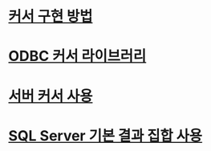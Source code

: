# [커서 구현 방법](how-cursors-are-implemented.md)
# [ODBC 커서 라이브러리](odbc-cursor-library.md)
# [서버 커서 사용](using-server-cursors.md)
# [SQL Server 기본 결과 집합 사용](using-sql-server-default-result-sets.md)
